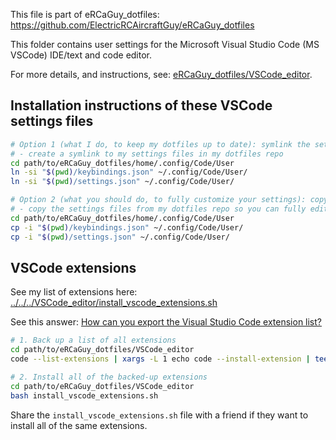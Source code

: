 This file is part of eRCaGuy_dotfiles: https://github.com/ElectricRCAircraftGuy/eRCaGuy_dotfiles

This folder contains user settings for the Microsoft Visual Studio Code (MS VSCode) IDE/text and code editor.

For more details, and instructions, see: [eRCaGuy_dotfiles/VSCode_editor](../../../VSCode_editor).


## Installation instructions of these VSCode settings files

```bash
# Option 1 (what I do, to keep my dotfiles up to date): symlink the settings files
# - create a symlink to my settings files in my dotfiles repo
cd path/to/eRCaGuy_dotfiles/home/.config/Code/User
ln -si "$(pwd)/keybindings.json" ~/.config/Code/User/
ln -si "$(pwd)/settings.json" ~/.config/Code/User/

# Option 2 (what you should do, to fully customize your settings): copy the symlink files
# - copy the settings files from my dotfiles repo so you can fully edit and customize them
cd path/to/eRCaGuy_dotfiles/home/.config/Code/User
cp -i "$(pwd)/keybindings.json" ~/.config/Code/User/
cp -i "$(pwd)/settings.json" ~/.config/Code/User/
```

## VSCode extensions

See my list of extensions here: [../../../VSCode_editor/install_vscode_extensions.sh](../../../VSCode_editor/install_vscode_extensions.sh)

See this answer: [How can you export the Visual Studio Code extension list?](https://stackoverflow.com/a/49398449/4561887)

```bash
# 1. Back up a list of all extensions
cd path/to/eRCaGuy_dotfiles/VSCode_editor
code --list-extensions | xargs -L 1 echo code --install-extension | tee install_vscode_extensions.sh

# 2. Install all of the backed-up extensions
cd path/to/eRCaGuy_dotfiles/VSCode_editor
bash install_vscode_extensions.sh
```

Share the `install_vscode_extensions.sh` file with a friend if they want to install all of the same extensions.
